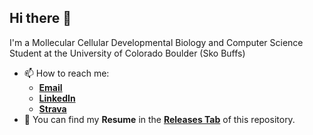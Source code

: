 ## Hi there 👋

I'm a Mollecular Cellular Developmental Biology and Computer Science Student at the University of Colorado Boulder (Sko Buffs)


- 📫 How to reach me:
  - [**Email**](mailto:samuel-garmany@colorado.edu)
  - [**LinkedIn**](https://www.linkedin.com/in/samuel-garmany)
  - [**Strava**](https://www.strava.com/athletes/86847912)
- 📄 You can find my **Resume** in the [**Releases Tab**](https://github.com/samuel-garmany/samuel-garmany/releases) of this repository.

<!--
**samuel-garmany/samuel-garmany** is a ✨ _special_ ✨ repository because its `README.md` (this file) appears on your GitHub profile.

Here are some ideas to get you started:

- 🔭 I’m currently working on ...
- 🌱 I’m currently learning ...
- 👯 I’m looking to collaborate on ...
- 🤔 I’m looking for help with ...
- 💬 Ask me about ...
- 📫 How to reach me: ...
- 😄 Pronouns: ...
- ⚡ Fun fact: ...
-->
